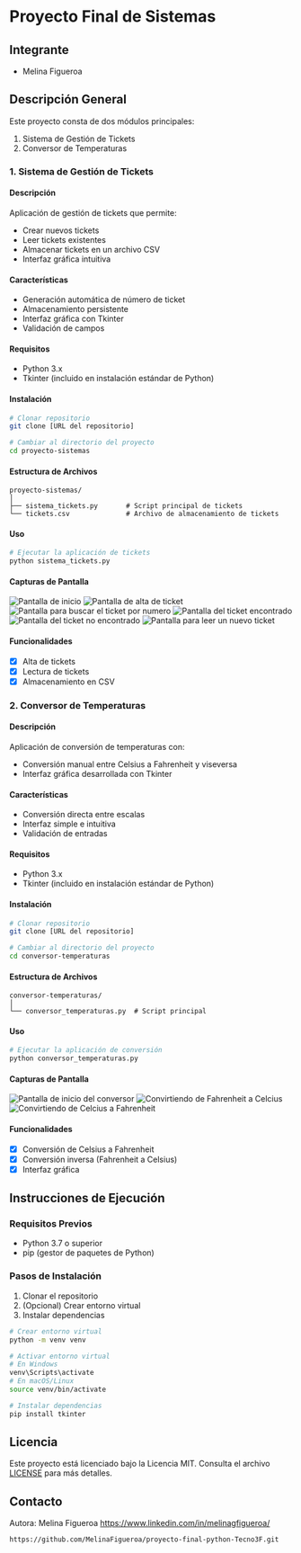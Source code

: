 # Proyecto Final de Sistemas

## Integrante
- Melina Figueroa

## Descripción General
Este proyecto consta de dos módulos principales:
1. Sistema de Gestión de Tickets
2. Conversor de Temperaturas

### 1. Sistema de Gestión de Tickets

#### Descripción
Aplicación de gestión de tickets que permite:
- Crear nuevos tickets
- Leer tickets existentes
- Almacenar tickets en un archivo CSV
- Interfaz gráfica intuitiva

#### Características
- Generación automática de número de ticket
- Almacenamiento persistente
- Interfaz gráfica con Tkinter
- Validación de campos

#### Requisitos
- Python 3.x
- Tkinter (incluido en instalación estándar de Python)

#### Instalación
```bash
# Clonar repositorio
git clone [URL del repositorio]

# Cambiar al directorio del proyecto
cd proyecto-sistemas
```

#### Estructura de Archivos
```
proyecto-sistemas/
│
├── sistema_tickets.py       # Script principal de tickets
└── tickets.csv              # Archivo de almacenamiento de tickets
```

#### Uso
```bash
# Ejecutar la aplicación de tickets
python sistema_tickets.py
```

#### Capturas de Pantalla
![Pantalla de inicio](images/pantalla_bienvenida.png)
![Pantalla de alta de ticket](images/pantalla_alta_ticket.png)
![Pantalla para buscar el ticket por numero](images/pantalla_buscar_ticket.png)
![Pantalla del ticket encontrado](images/pantalla_ticket_encontrado.png)
![Pantalla del ticket no encontrado](images/pantalla_ticket_no_encontrado.png)
![Pantalla para leer un nuevo ticket](images/pantalla_buscar_nuevo_ticket.png)


#### Funcionalidades
- [x] Alta de tickets
- [x] Lectura de tickets
- [x] Almacenamiento en CSV

### 2. Conversor de Temperaturas

#### Descripción
Aplicación de conversión de temperaturas con:
- Conversión manual entre Celsius a Fahrenheit y viseversa
- Interfaz gráfica desarrollada con Tkinter

#### Características
- Conversión directa entre escalas
- Interfaz simple e intuitiva
- Validación de entradas

#### Requisitos
- Python 3.x
- Tkinter (incluido en instalación estándar de Python)

#### Instalación
```bash
# Clonar repositorio
git clone [URL del repositorio]

# Cambiar al directorio del proyecto
cd conversor-temperaturas
```

#### Estructura de Archivos
```
conversor-temperaturas/
│
└── conversor_temperaturas.py  # Script principal
```

#### Uso
```bash
# Ejecutar la aplicación de conversión
python conversor_temperaturas.py
```

#### Capturas de Pantalla
![Pantalla de inicio del conversor](images/pantalla_bienvenida_conversor.png)
![Convirtiendo de Fahrenheit a Celcius](images/fahrenheit_celcius.png)
![Convirtiendo de Celcius a Fahrenheit](images/celcius_fahrenheit.png)

#### Funcionalidades
- [x] Conversión de Celsius a Fahrenheit
- [x] Conversión inversa (Fahrenheit a Celsius)
- [x] Interfaz gráfica

## Instrucciones de Ejecución

### Requisitos Previos
- Python 3.7 o superior
- pip (gestor de paquetes de Python)

### Pasos de Instalación
1. Clonar el repositorio
2. (Opcional) Crear entorno virtual
3. Instalar dependencias

```bash
# Crear entorno virtual
python -m venv venv

# Activar entorno virtual
# En Windows
venv\Scripts\activate
# En macOS/Linux
source venv/bin/activate

# Instalar dependencias
pip install tkinter
```

## Licencia
Este proyecto está licenciado bajo la Licencia MIT. Consulta el archivo [LICENSE](./LICENSE) para más detalles.

## Contacto
Autora: Melina Figueroa
https://www.linkedin.com/in/melinagfigueroa/

```
https://github.com/MelinaFigueroa/proyecto-final-python-Tecno3F.git
